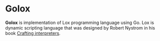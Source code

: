 # Golox

**Golox** is implementation of Lox programming language using Go. Lox is dynamic scripting language that was designed by 
Robert Nystrom in his book [Crafting interpreters](https://craftinginterpreters.com/).
